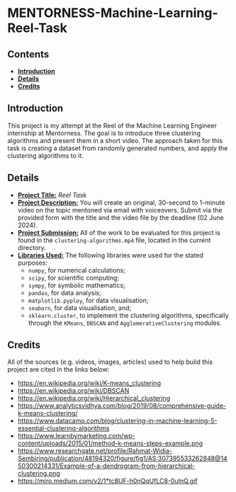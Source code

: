 <h1><b>MENTORNESS-Machine-Learning-Reel-Task</b></h1>

<h2><b>Contents</b></h2>

- [**Introduction**](#introduction)
- [**Details**](#details)
- [**Credits**](#credits)

## **Introduction**
This project is my attempt at the Reel of the Machine Learning Engineer internship at Mentorness. The goal is to introduce three clustering algorithms and present them in a short video. The approach taken for this task is creating a dataset from randomly generated numbers, and apply the clustering algorithms to it.

## **Details**
* **<u>Project Title:</u>** *Reel Task*
* **<u>Project Description:</u>** You will create an original, 30-second to 1-minute video on the topic mentoned via email with voiceovers. Submit via the provided form with the title and the video file by the deadline (02 June 2024).
* **<u>Project Submission:</u>** All of the work to be evaluated for this project is found in the `clustering-algorithms.mp4` file, located in the current directory.
* **<u>Libraries Used:</u>** The following libraries were used for the stated purposes:
  - `numpy`, for numerical calculations;
  - `scipy`, for scientific computing;
  - `sympy`, for symbolic mathematics;
  - `pandas`, for data analysis;
  - `matplotlib.pyploy`, for data visualisation;
  - `seaborn`, for data visualisation, and;
  - `sklearn.cluster`, to implement the clustering algorithms, specifically through the `KMeans`, `DBSCAN` and `AgglomerativeClustering` modules.

## **Credits**
All of the sources (e.g. videos, images, articles) used to help build this project are cited in the links below:
- https://en.wikipedia.org/wiki/K-means_clustering
- https://en.wikipedia.org/wiki/DBSCAN
- https://en.wikipedia.org/wiki/Hierarchical_clustering
- https://www.analyticsvidhya.com/blog/2019/08/comprehensive-guide-k-means-clustering/
- https://www.datacamp.com/blog/clustering-in-machine-learning-5-essential-clustering-algorithms
- https://www.learnbymarketing.com/wp-content/uploads/2015/01/method-k-means-steps-example.png
- https://www.researchgate.net/profile/Rahmat-Widia-Sembiring/publication/48194320/figure/fig1/AS:307395533262848@1450300214331/Example-of-a-dendrogram-from-hierarchical-clustering.png
- https://miro.medium.com/v2/1*tc8UF-h0nQqUfLC8-0uInQ.gif
